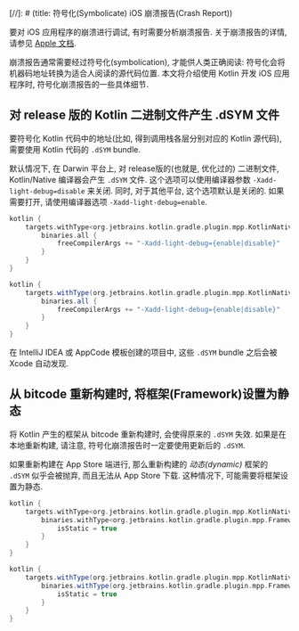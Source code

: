 [//]: # (title: 符号化(Symbolicate) iOS 崩溃报告(Crash Report))

要对 iOS 应用程序的崩溃进行调试, 有时需要分析崩溃报告.
关于崩溃报告的详情, 请参见
[Apple 文档](https://developer.apple.com/library/archive/technotes/tn2151/_index.html).

崩溃报告通常需要经过符号化(symbolication), 才能供人类正确阅读:
符号化会将机器码地址转换为适合人阅读的源代码位置.
本文将介绍使用 Kotlin 开发 iOS 应用程序时, 符号化崩溃报告的一些具体细节.

## 对 release 版的 Kotlin 二进制文件产生 .dSYM 文件

要符号化 Kotlin 代码中的地址(比如, 得到调用栈各层分别对应的 Kotlin 源代码),
需要使用 Kotlin 代码的 `.dSYM` bundle.

默认情况下, 在 Darwin 平台上, 对 release版的(也就是, 优化过的) 二进制文件, Kotlin/Native 编译器会产生 `.dSYM` 文件.
这个选项可以使用编译器参数 `-Xadd-light-debug=disable` 来关闭.
同时, 对于其他平台, 这个选项默认是关闭的. 如果需要打开, 请使用编译器选项 `-Xadd-light-debug=enable`.

<tabs group="build-script">
<tab title="Kotlin" group-key="kotlin">

```kotlin
kotlin {
    targets.withType<org.jetbrains.kotlin.gradle.plugin.mpp.KotlinNativeTarget> {
        binaries.all {
            freeCompilerArgs += "-Xadd-light-debug={enable|disable}"
        }
    }
}
```

</tab>
<tab title="Groovy" group-key="groovy">

```groovy
kotlin {
    targets.withType(org.jetbrains.kotlin.gradle.plugin.mpp.KotlinNativeTarget) {
        binaries.all {
            freeCompilerArgs += "-Xadd-light-debug={enable|disable}"
        }
    }
}
```

</tab>
</tabs>

在 IntelliJ IDEA 或 AppCode 模板创建的项目中,
这些 `.dSYM` bundle 之后会被 Xcode 自动发现.

## 从 bitcode 重新构建时, 将框架(Framework)设置为静态

将 Kotlin 产生的框架从 bitcode 重新构建时, 会使得原来的 `.dSYM` 失效.
如果是在本地重新构建, 请注意, 符号化崩溃报告时一定要使用更新后的 `.dSYM`.

如果重新构建在 App Store 端进行, 那么重新构建的 *动态(dynamic)* 框架的 `.dSYM` 似乎会被抛弃,
而且无法从 App Store 下载.
这种情况下, 可能需要将框架设置为静态.

<tabs group="build-script">
<tab title="Kotlin" group-key="kotlin">

```kotlin
kotlin {
    targets.withType<org.jetbrains.kotlin.gradle.plugin.mpp.KotlinNativeTarget> {
        binaries.withType<org.jetbrains.kotlin.gradle.plugin.mpp.Framework> {
            isStatic = true
        }
    }
}
```

</tab>
<tab title="Groovy" group-key="groovy">

```groovy
kotlin {
    targets.withType(org.jetbrains.kotlin.gradle.plugin.mpp.KotlinNativeTarget) {
        binaries.withType(org.jetbrains.kotlin.gradle.plugin.mpp.Framework) {
            isStatic = true
        }
    }
}
```

</tab>
</tabs>
